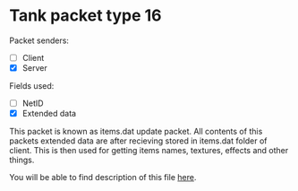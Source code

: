 # Tank packet type 16

Packet senders:
- [ ] Client
- [x] Server

Fields used:
- [ ] NetID
- [x] Extended data

This packet is known as items.dat update packet. All contents of this packets extended data are after recieving stored in items.dat folder of client. This is then used for getting items names, textures, effects and other things.

You will be able to find description of this file [here](../../items_dat/README.md).

